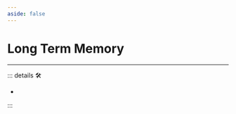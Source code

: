 ```yaml
---
aside: false
---
```

# <anima>Long Term Memory</anima>

---

<!-- =================================================== -->
<!-- =================================================== -->
<!-- =================================================== -->
<!-- =================================================== -->
<!-- =================================================== -->
::: details 🛠

-

:::
